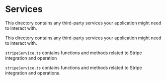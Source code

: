 # Services

This directory contains any third-party services your application might need to interact with.

This directory contains any third-party services your application might need to interact with.

`stripeService.ts` contains functions and methods related to Stripe integration and operation

`stripeService.ts` contains functions and methods related to Stripe integration and operations.
